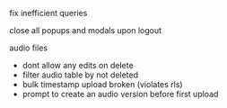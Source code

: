 fix inefficient queries

close all popups and modals upon logout

audio files
- dont allow any edits on delete
- filter audio table by not deleted
- bulk timestamp upload broken (violates rls)
- prompt to create an audio version before first upload